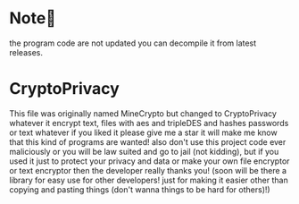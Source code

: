 # Note📝
the program code are not updated you can decompile it from latest releases.

# CryptoPrivacy

This file was originally named MineCrypto but changed to CryptoPrivacy whatever it encrypt text, files with aes and tripleDES and hashes passwords or text whatever if you liked it please give me a star it will make me know that this kind of programs are wanted! also don't use this project code ever maliciously or you will be law suited and go to jail (not kidding), but if you used it just to protect your privacy and data or make your own file encryptor or text encryptor then the developer really thanks you! (soon will be there a library for easy use for other developers! just for making it easier other than copying and pasting things (don't wanna things to be hard for others)!)
